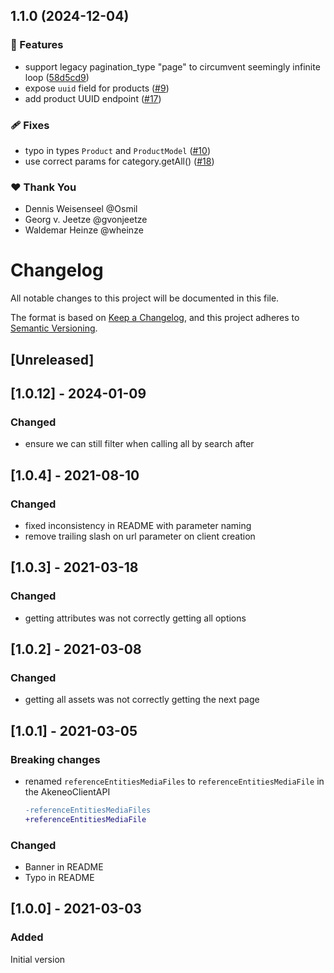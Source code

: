 ## 1.1.0 (2024-12-04)

### 🚀 Features

- support legacy pagination_type "page" to circumvent seemingly infinite loop ([58d5cd9](https://github.com/igusdev/akeneo-client/commit/58d5cd9))
- expose `uuid` field for products ([#9](https://github.com/igusdev/akeneo-client/pull/9))
- add product UUID endpoint ([#17](https://github.com/igusdev/akeneo-client/pull/17))

### 🩹 Fixes

- typo in types `Product` and `ProductModel` ([#10](https://github.com/igusdev/akeneo-client/pull/10))
- use correct params for category.getAll() ([#18](https://github.com/igusdev/akeneo-client/pull/18))

### ❤️ Thank You

- Dennis Weisenseel @Osmil
- Georg v. Jeetze @gvonjeetze
- Waldemar Heinze @wheinze

# Changelog

All notable changes to this project will be documented in this file.

The format is based on [Keep a Changelog](https://keepachangelog.com/en/1.0.0/),
and this project adheres to [Semantic Versioning](https://semver.org/spec/v2.0.0.html).

## [Unreleased]

## [1.0.12] - 2024-01-09

### Changed

- ensure we can still filter when calling all by search after

## [1.0.4] - 2021-08-10

### Changed

- fixed inconsistency in README with parameter naming
- remove trailing slash on url parameter on client creation

## [1.0.3] - 2021-03-18

### Changed

- getting attributes was not correctly getting all options

## [1.0.2] - 2021-03-08

### Changed

- getting all assets was not correctly getting the next page

## [1.0.1] - 2021-03-05

### Breaking changes

- renamed `referenceEntitiesMediaFiles` to `referenceEntitiesMediaFile` in the AkeneoClientAPI

  ```diff
  -referenceEntitiesMediaFiles
  +referenceEntitiesMediaFile
  ```

### Changed

- Banner in README
- Typo in README

## [1.0.0] - 2021-03-03

### Added

Initial version
